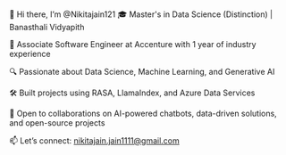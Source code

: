 👋 Hi there, I’m @Nikitajain121
🎓 Master's in Data Science (Distinction) | Banasthali Vidyapith

💼 Associate Software Engineer at Accenture with 1 year of industry experience

🔍 Passionate about Data Science, Machine Learning, and Generative AI

🛠️ Built projects using RASA, LlamaIndex, and Azure Data Services

🤝 Open to collaborations on AI-powered chatbots, data-driven solutions, and open-source projects

📫 Let’s connect: nikitajain.jain1111@gmail.com
